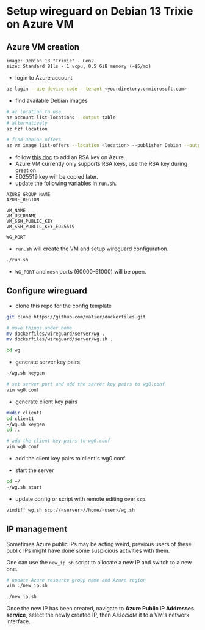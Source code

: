 # Setup wireguard on Debian 13 Trixie on Azure VM

## Azure VM creation

```text
image: Debian 13 "Trixie" - Gen2
size: Standard B1ls - 1 vcpu, 0.5 GiB memory (~$5/mo)
```

- login to Azure account

```bash
az login --use-device-code --tenant <yourdiretory.onmicrosoft.com>
```

- find available Debian images

```bash
# az location to use
az account list-locations --output table
# alternatively
az fzf location

# find Debian offers
az vm image list-offers --location <location> --publisher Debian --output table
```

- follow [this doc](https://docs.microsoft.com/en-us/azure/virtual-machines/ssh-keys-azure-cli) to add an RSA key on Azure.
- Azure VM currently only supports RSA keys, use the RSA key during creation.
- ED25519 key will be copied later.
- update the following variables in `run.sh`.

```text
AZURE_GROUP_NAME
AZURE_REGION

VM_NAME
VM_USERNAME
VM_SSH_PUBLIC_KEY
VM_SSH_PUBLIC_KEY_ED25519

WG_PORT
```

- `run.sh` will create the VM and setup wireguard configuration.

```bash
./run.sh
```

- `WG_PORT` and `mosh` ports (60000-61000) will be open.

## Configure wireguard

- clone this repo for the config template

```bash
git clone https://github.com/xatier/dockerfiles.git

# move things under home
mv dockerfiles/wireguard/server/wg .
mv dockerfiles/wireguard/server/wg.sh .

cd wg
```

- generate server key pairs

```bash
~/wg.sh keygen

# set server port and add the server key pairs to wg0.conf
vim wg0.conf
```

- generate client key pairs

```bash
mkdir client1
cd client1
~/wg.sh keygen
cd ..

# add the client key pairs to wg0.conf
vim wg0.conf
```

- add the client key pairs to client's wg0.conf

- start the server

```bash
cd ~/
~/wg.sh start
```

- update config or script with remote editing over `scp`.

```bash
vimdiff wg.sh scp://<server>//home/<user>/wg.sh
```

## IP management

Sometimes Azure public IPs may be acting weird, previous users of these
public IPs might have done some suspicious activities with them.

One can use the `new_ip.sh` script to allocate a new IP and switch to a new
one.

```bash
# update Azure resource group name and Azure region
vim ./new_ip.sh

./new_ip.sh
```

Once the new IP has been created, navigate to **Azure Public IP Addresses
service**, select the newly created IP, then *Associate* it to a VM's
network interface.
